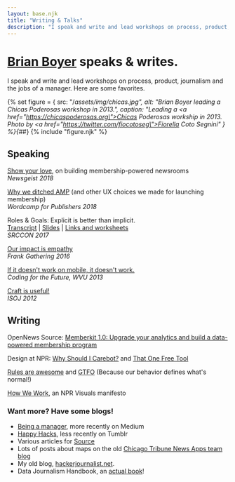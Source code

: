 ```yaml
---
layout: base.njk
title: "Writing & Talks"
description: "I speak and write and lead workshops on process, product, journalism and the jobs of a manager. Here are some favorites."
---
```


# [Brian Boyer](/) speaks & writes.

I speak and write and lead workshops on process, product, journalism and the jobs of a manager. Here are some favorites.

{% set figure = {
  src: "/_assets/img/chicas.jpg",
  alt: "Brian Boyer leading a Chicas Poderosas workshop in 2013.",
  caption: "Leading a <a href=\"https://chicaspoderosas.org\">Chicas Poderosas</a> workship in 2013. Photo by <a href=\"https://twitter.com/fiocotoseg\">Fiorella Coto Segnini</a>"
} %}{#_#}
{% include "figure.njk" %}

## Speaking
[Show your love](https://www.youtube.com/watch?v=e5IpYBldzHo), on building membership-powered newsrooms
<br/>*Newsgeist 2018*

[Why we ditched AMP](https://2018-chicago.publishers.wordcamp.org/session/why-we-ditched-amp-and-other-ux-choices-we-made-for-launching-membership/) (and other UX choices we made for launching membership)
<br/>*Wordcamp for Publishers 2018*

Roles & Goals: Explicit is better than implicit.<br/>
[Transcript](https://2017.srccon.org/transcripts/SRCCON2017-goals-roles/) | [Slides](https://docs.google.com/presentation/d/1pPN33oy_iLS4BlZkVselMLvBXtZnyWPVbrD6flJC080/edit?usp=sharing) | [Links and worksheets](https://etherpad.opennews.org/p/SRCCON2017-goals-roles)
<br/>*SRCCON 2017*

[Our impact is empathy](https://vimeo.com/156777701)
<br/>*Frank Gathering 2016*

[If it doesn't work on mobile, it doesn't work.](https://www.youtube.com/watch?v=18BhZIN_WRA)
<br/>*Coding for the Future, WVU 2013*

[Craft is useful!](https://vimeo.com/44747892)
<br/>*ISOJ 2012*

## Writing
OpenNews Source: [Memberkit 1.0: Upgrade your analytics and build a data-powered membership program](https://source.opennews.org/articles/memberkit-upgrade-your-analytics/)

Design at NPR: [Why Should I Carebot?](https://npr.design/why-should-i-carebot-593221f7b8ee) and [That One Free Tool](https://npr.design/that-one-free-tool-ab585438696d)

[Rules are awesome](https://medium.com/@brianboyer/rules-are-awesome-4874307fe14f) and [GTFO](https://medium.com/@brianboyer/gtfo-16877e0d7e8e) (Because our behavior defines what's normal!)

[How We Work](http://blog.apps.npr.org/2014/06/04/how-we-work.html), an NPR Visuals manifesto

### Want more? Have some blogs!

- [Being a manager](https://medium.com/@brianboyer), more recently on Medium
- [Happy Hacks](http://happyhacks.tumblr.com/), less recently on Tumblr
- Various articles for [Source](https://source.opennews.org/people/brian-boyer/)
- Lots of posts about maps on the old [Chicago Tribune News Apps team blog](https://newsapps.wordpress.com/author/bboyer/)
- My old blog, [hackerjournalist.net](https://hackerjournalist.net/).
- Data Journalism Handbook, an [actual book](https://datajournalismhandbook.org/handbook/one)!